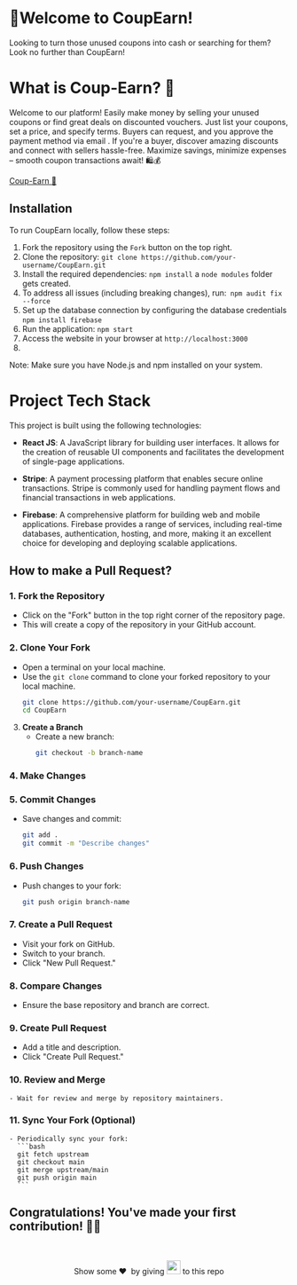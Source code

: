 # 🎉Welcome to CoupEarn!
Looking to turn those unused coupons into cash or searching for them? Look no further than CoupEarn!

# What is Coup-Earn? 🎊
Welcome to our platform! Easily make money by selling your unused coupons or find great deals on discounted vouchers. Just list your coupons, set a price, and specify terms. Buyers can request, and you approve the payment method via email . If you're a buyer, discover amazing discounts and connect with sellers hassle-free. Maximize savings, minimize expenses – smooth coupon transactions await! 🛍️💰

[Coup-Earn 🌟](https://coup-earn.netlify.app/)

## Installation
To run CoupEarn locally, follow these steps:

1. Fork the repository using the `Fork` button on the top right.
2. Clone the repository: `git clone https://github.com/your-username/CoupEarn.git`
3. Install the required dependencies: `npm install` a `node modules` folder gets created.
4. To address all issues (including breaking changes), run:` npm audit fix --force`
5. Set up the database connection by configuring the database credentials `npm install firebase`
6. Run the application: `npm start`
7. Access the website in your browser at `http://localhost:3000`
8. 
Note: Make sure you have Node.js and npm installed on your system.

# Project Tech Stack

This project is built using the following technologies:

- **React JS**: A JavaScript library for building user interfaces. It allows for the creation of reusable UI components and facilitates the development of single-page applications.

- **Stripe**: A payment processing platform that enables secure online transactions. Stripe is commonly used for handling payment flows and financial transactions in web applications.

- **Firebase**: A comprehensive platform for building web and mobile applications. Firebase provides a range of services, including real-time databases, authentication, hosting, and more, making it an excellent choice for developing and deploying scalable applications.

## How to make a Pull Request?

### 1. Fork the Repository

- Click on the "Fork" button in the top right corner of the repository page.
- This will create a copy of the repository in your GitHub account.

### 2. Clone Your Fork

- Open a terminal on your local machine.
- Use the `git clone` command to clone your forked repository to your local machine.
  ```bash
  git clone https://github.com/your-username/CoupEarn.git
  cd CoupEarn

3. **Create a Branch**
   - Create a new branch:
     ```bash
     git checkout -b branch-name
     ```

### 4. Make Changes

### 5. Commit Changes
   - Save changes and commit:
     ```bash
     git add .
     git commit -m "Describe changes"
     ```

### 6. **Push Changes**
   - Push changes to your fork:
     ```bash
     git push origin branch-name
     ```

### 7. **Create a Pull Request**
   - Visit your fork on GitHub.
   - Switch to your branch.
   - Click "New Pull Request."

### 8. **Compare Changes**
   - Ensure the base repository and branch are correct.

### 9. **Create Pull Request**
   - Add a title and description.
   - Click "Create Pull Request."

### 10. **Review and Merge**
    - Wait for review and merge by repository maintainers.

### 11. **Sync Your Fork (Optional)**
    - Periodically sync your fork:
      ```bash
      git fetch upstream
      git checkout main
      git merge upstream/main
      git push origin main
      ```
<h2>Congratulations! You've made your first contribution! 🙌🏼</h2>

</br>
<p align = "center">
Show some ❤️&nbsp; by giving <img src="https://imgur.com/o7ncZFp.jpg" height=25px width=25px> to this repo
</p>
